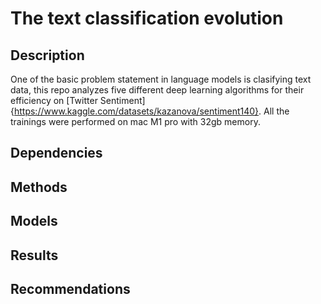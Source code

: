 # The text classification evolution

## Description

One of the basic problem statement in language models is clasifying text data, this repo analyzes five different deep learning algorithms for their efficiency
on [Twitter Sentiment]{https://www.kaggle.com/datasets/kazanova/sentiment140}. All the trainings were performed on mac M1 pro with 32gb memory.

## Dependencies

## Methods

## Models

## Results

## Recommendations

